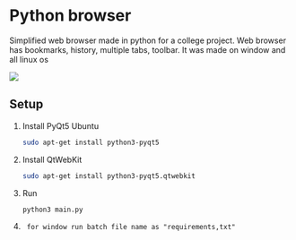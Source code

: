 # Python browser
Simplified web browser made in python for a college project.
Web browser has bookmarks, history, multiple tabs, toolbar.
It was made on window and all linux os 

![](screenshot.png)

## Setup

1. Install PyQt5
    Ubuntu
    ```sh
    sudo apt-get install python3-pyqt5	

    ```

2. Install QtWebKit

    ```sh
    sudo apt-get install python3-pyqt5.qtwebkit
    ```
3. Run
    ```sh
    python3 main.py 
    ```
4. ``` for window run batch file name as "requirements,txt"```


